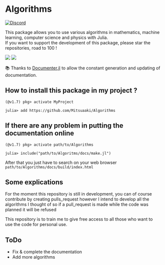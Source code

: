 # Algorithms
[![Discord](https://img.shields.io/discord/808045925556682782.svg?logo=discord&colorB=7289DA&style=flat-square)](https://discord.gg/NqRhMaDpBr)&nbsp;

This package allows you to use various algorithms in mathematics, machine learning, computer science and physics with Julia. <br>
If you want to support the development of this package, please star the repositories, road to 100 !


[![](https://img.shields.io/badge/docs-stable-blue.svg)](https://mitsuaaki.github.io/Algorithms/stable)
[![](https://img.shields.io/badge/docs-dev-blue.svg)](https://mitsuaaki.github.io/Algorithms/dev)

📚 Thanks to [Documenter.jl](https://github.com/JuliaDocs/Documenter.jl) to allow the constant generation and updating of documentation.

## How to install this package in my project ?
```julia-repl
(@v1.7) pkg> activate MyProject

julia> add https://github.com/Mitsuaaki/Algorithms
```

## If there are any problem in putting the documentation online
```julia-repl
(@v1.7) pkg> activate path/to/Algorithms

julia> include("path/to/Algoritms/docs/make.jl")
```
After that you just have to search on your web browser `path/to/Algorithms/docs/build/index.html`

## Some explications
For the moment this repository is still in development, you can of course contribute by creating pulls_request however I intend to develop all the algorithms I thought of so if a pull_request is made while the code was planned it will be refused

This repository is to train me to give free access to all those who want to use the code for personal use.

## ToDo

* Fix & complete the documentation
* Add more algorithms
